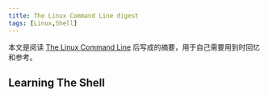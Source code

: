```yaml
---
title: The Linux Command Line digest
tags: [Linux,Shell]
---
```


本文是阅读 [The Linux Command Line](http://linuxcommand.org/tlcl.php) 后写成的摘要，用于自己需要用到时回忆和参考。

## Learning The Shell

